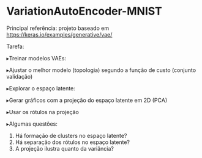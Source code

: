 # VariationAutoEncoder-MNIST

Principal referência: projeto baseado em https://keras.io/examples/generative/vae/

Tarefa:

▸Treinar modelos VAEs:

▸Ajustar o melhor modelo (topologia) segundo a função de custo (conjunto validação)

▸Explorar o espaço latente:

▸Gerar gráficos com a projeção do espaço latente em 2D (PCA)

▸Usar os rótulos na projeção

▸Algumas questões:

1. Há formação de clusters no espaço latente?
2. Há separação dos rótulos no espaço latente?
3. A projeção ilustra quanto da variância?
